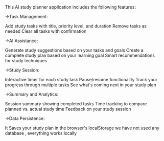 This AI study planner application includes the following features:

->Task Management:

Add study tasks with title, priority level, and duration
Remove tasks as needed
Clear all tasks with confirmation


->AI Assistance:

Generate study suggestions based on your tasks and goals
Create a complete study plan based on your learning goal
Smart recommendations for study techniques


->Study Session:

Interactive timer for each study task
Pause/resume functionality
Track your progress through multiple tasks
See what's coming next in your study plan


->Summary and Analytics:

Session summary showing completed tasks
Time tracking to compare planned vs. actual study time
Feedback on your study session


->Data Persistence:

It Saves your study plan in the browser's localStorage
we have not used any  database , everything works locally


